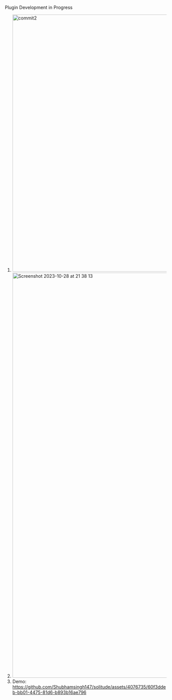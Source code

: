 Plugin Development in Progress
1) <img width="801" alt="commit2" src="https://github.com/Shubhamsingh147/solitude/assets/4076735/7f775e20-163c-4b53-83fb-f1097f814fa6">
2) <img width="1262" alt="Screenshot 2023-10-28 at 21 38 13" src="https://github.com/Shubhamsingh147/solitude/assets/4076735/573b6cd4-fe74-4ad6-a7e2-7e0175a1011b">
3) Demo: https://github.com/Shubhamsingh147/solitude/assets/4076735/60f3ddeb-bb01-4475-81d6-b893b16ae796
